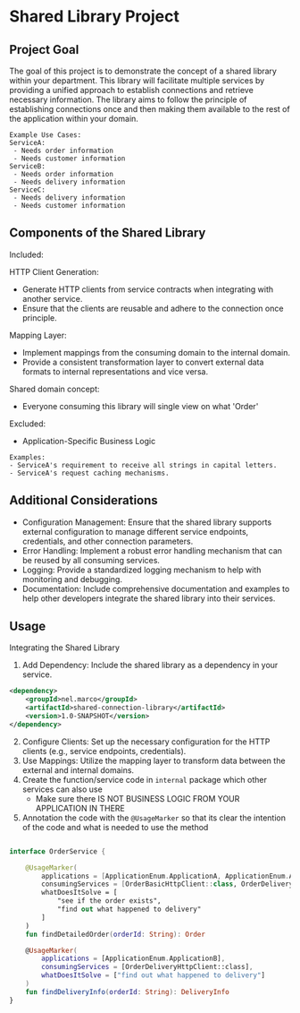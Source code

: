 # Shared Library Project

## Project Goal

The goal of this project is to demonstrate the concept of a shared library within your department.
This library will facilitate multiple services by providing a unified approach to establish connections
and retrieve necessary information. The library aims to follow the principle of establishing connections
once and then making them available to the rest of the application within your domain.

```
Example Use Cases:
ServiceA: 
 - Needs order information
 - Needs customer information
ServiceB:
 - Needs order information
 - Needs delivery information
ServiceC:
 - Needs delivery information
 - Needs customer information
```

## Components of the Shared Library
Included:

HTTP Client Generation:
- Generate HTTP clients from service contracts when integrating with another service.
- Ensure that the clients are reusable and adhere to the connection once principle.

Mapping Layer:
- Implement mappings from the consuming domain to the internal domain.
- Provide a consistent transformation layer to convert external data formats to internal representations and vice versa.

Shared domain concept:
- Everyone consuming this library will single view on what 'Order'

Excluded:

- Application-Specific Business Logic
```text
Examples:
- ServiceA's requirement to receive all strings in capital letters.
- ServiceA's request caching mechanisms.
```


## Additional Considerations

- Configuration Management: Ensure that the shared library supports external configuration to manage different service endpoints, credentials, and other connection parameters.
- Error Handling: Implement a robust error handling mechanism that can be reused by all consuming services.
- Logging: Provide a standardized logging mechanism to help with monitoring and debugging.
- Documentation: Include comprehensive documentation and examples to help other developers integrate the shared library into their services.

## Usage
Integrating the Shared Library

1.  Add Dependency: Include the shared library as a dependency in your service.
```xml
<dependency>
    <groupId>nel.marco</groupId>
    <artifactId>shared-connection-library</artifactId>
    <version>1.0-SNAPSHOT</version>
</dependency>
```
2.  Configure Clients: Set up the necessary configuration for the HTTP clients (e.g., service endpoints, credentials).
3.  Use Mappings: Utilize the mapping layer to transform data between the external and internal domains.
4.  Create the function/service code in `internal` package which other services can also use
     - Make sure there IS NOT BUSINESS LOGIC FROM YOUR APPLICATION IN THERE
5.  Annotation the code with the `@UsageMarker` so that its clear the intention of the code and what is needed to use the method


```kotlin

interface OrderService {

    @UsageMarker(
        applications = [ApplicationEnum.ApplicationA, ApplicationEnum.ApplicationB],
        consumingServices = [OrderBasicHttpClient::class, OrderDeliveryHttpClient::class],
        whatDoesItSolve = [
            "see if the order exists",
            "find out what happened to delivery"
        ]
    )
    fun findDetailedOrder(orderId: String): Order

    @UsageMarker(
        applications = [ApplicationEnum.ApplicationB],
        consumingServices = [OrderDeliveryHttpClient::class],
        whatDoesItSolve = ["find out what happened to delivery"]
    )
    fun findDeliveryInfo(orderId: String): DeliveryInfo
}
```